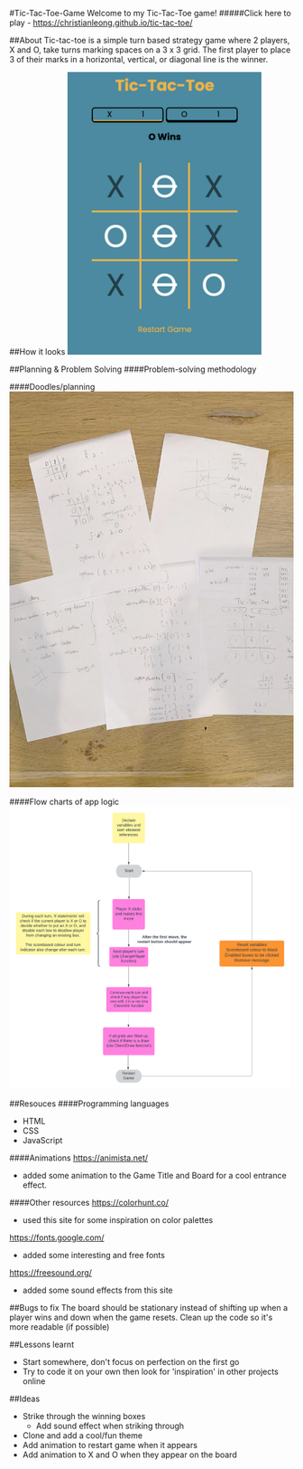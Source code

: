 #Tic-Tac-Toe-Game
Welcome to my Tic-Tac-Toe game! 
#####Click here to play - https://christianleong.github.io/tic-tac-toe/

##About
Tic-tac-toe is a simple turn based strategy game where 2 players, X and O, take turns marking spaces on a 3 x 3 grid. The first player to place 3 of their marks in a horizontal, vertical, or diagonal line is the winner. 

##How it looks
<img src="./images/Screenshot.png" height="500">

##Planning & Problem Solving
####Problem-solving methodology


####Doodles/planning
<img src="./images/doodles.jpg" height="700"> 

####Flow charts of app logic
<img src="./images/Tic-Tac-Toe.png" height="500">

##Resouces
####Programming languages
- HTML
- CSS
- JavaScript

####Animations
https://animista.net/
- added some animation to the Game Title and Board for a cool entrance effect.

####Other resources
https://colorhunt.co/
- used this site for some inspiration on color palettes

https://fonts.google.com/
- added some interesting and free fonts 

https://freesound.org/
- added some sound effects from this site

##Bugs to fix
The board should be stationary instead of shifting up when a player wins and down when the game resets.
Clean up the code so it's more readable (if possible)

##Lessons learnt
- Start somewhere, don't focus on perfection on the first go
- Try to code it on your own then look for 'inspiration' in other projects online

##Ideas
- Strike through the winning boxes
    - Add sound effect when striking through
- Clone and add a cool/fun theme
- Add animation to restart game when it appears
- Add animation to X and O when they appear on the board